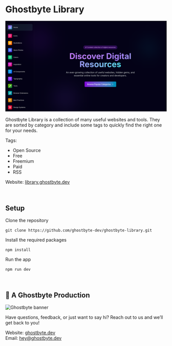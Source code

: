 # Ghostbyte Library

![Screenshot of the landing page of Ghostbyte Library](https://github.com/ghostbyte-dev/ghostbyte-library/blob/5b515d55a66fe56c976e8a01182c8e132e6f86dd/assets/ghostbyte_library.png)

Ghostbyte Library is a collection of many useful websites and tools. They are sorted by category and include some tags to quickly find the right one for your needs.

Tags:
- Open Source
- Free
- Freemium
- Paid
- RSS

Website: [library.ghostbyte.dev](https://library.ghostbyte.dev)

<br>

## Setup

Clone the repository

```
git clone https://github.com/ghostbyte-dev/ghostbyte-library.git
```

Install the required packages

```
npm install
```

Run the app

```
npm run dev
```

<br>

## 👻 A Ghostbyte Production

![Ghostbyte banner](https://github.com/ghostbyte-dev/ghostbyte-website/blob/53ed21675d8306f4c6885ae0653b2805ee5b2e06/assets/ghostbyte_banner.png)

Have questions, feedback, or just want to say hi? Reach out to us and we’ll get back to you!

Website: [ghostbyte.dev](https://ghostbyte.dev)  
Email: [hey@ghostbyte.dev](mailto:hey@ghostbyte.dev)
